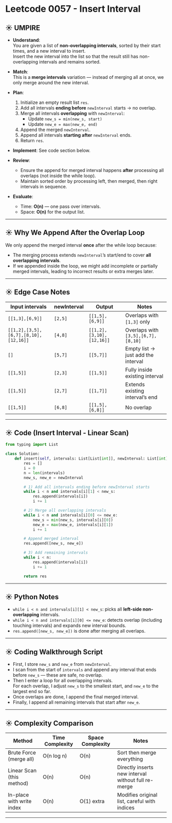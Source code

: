 # Leetcode 0057 - Insert Interval

## ☀️ UMPIRE

- **Understand**:  
  You are given a list of **non-overlapping intervals**, sorted by their start times, and a new interval to insert.  
  Insert the new interval into the list so that the result still has non-overlapping intervals and remains sorted.

- **Match**:  
  This is a **merge intervals** variation — instead of merging all at once, we only merge around the new interval.

- **Plan**:
  1. Initialize an empty result list `res`.
  2. Add all intervals **ending before** `newInterval` starts → no overlap.
  3. Merge all intervals **overlapping** with `newInterval`:
     - Update `new_s = min(new_s, start)`
     - Update `new_e = max(new_e, end)`
  4. Append the merged `newInterval`.
  5. Append all intervals **starting after** `newInterval` ends.
  6. Return `res`.

- **Implement**: See code section below.

- **Review**:
  - Ensure the append for merged interval happens **after** processing all overlaps (not inside the while loop).
  - Maintain sorted order by processing left, then merged, then right intervals in sequence.

- **Evaluate**:
  - Time: **O(n)** — one pass over intervals.
  - Space: **O(n)** for the output list.

---

## ☀️ Why We Append After the Overlap Loop

We only append the merged interval **once** after the while loop because:
- The merging process extends `newInterval`’s start/end to cover **all overlapping intervals**.
- If we appended inside the loop, we might add incomplete or partially merged intervals, leading to incorrect results or extra merges later.

---

## ☀️ Edge Case Notes

| Input intervals | newInterval | Output | Notes |
| --------------- | ----------- | ------ | ----- |
| `[[1,3],[6,9]]` | `[2,5]`     | `[[1,5],[6,9]]` | Overlaps with `[1,3]` only |
| `[[1,2],[3,5],[6,7],[8,10],[12,16]]` | `[4,8]` | `[[1,2],[3,10],[12,16]]` | Overlaps with `[3,5],[6,7],[8,10]` |
| `[]`            | `[5,7]`     | `[[5,7]]` | Empty list → just add the interval |
| `[[1,5]]`       | `[2,3]`     | `[[1,5]]` | Fully inside existing interval |
| `[[1,5]]`       | `[2,7]`     | `[[1,7]]` | Extends existing interval’s end |
| `[[1,5]]`       | `[6,8]`     | `[[1,5],[6,8]]` | No overlap |

---

## ☀️ Code (Insert Interval - Linear Scan)

```python
from typing import List

class Solution:
    def insert(self, intervals: List[List[int]], newInterval: List[int]) -> List[List[int]]:
        res = []
        i = 0
        n = len(intervals)
        new_s, new_e = newInterval

        # 1) Add all intervals ending before newInterval starts
        while i < n and intervals[i][1] < new_s:
            res.append(intervals[i])
            i += 1

        # 2) Merge all overlapping intervals
        while i < n and intervals[i][0] <= new_e:
            new_s = min(new_s, intervals[i][0])
            new_e = max(new_e, intervals[i][1])
            i += 1

        # Append merged interval
        res.append([new_s, new_e])

        # 3) Add remaining intervals
        while i < n:
            res.append(intervals[i])
            i += 1

        return res
```

---

## ☀️ Python Notes

- `while i < n and intervals[i][1] < new_s`: picks all **left-side non-overlapping** intervals.
- `while i < n and intervals[i][0] <= new_e`: detects overlap (including touching intervals) and expands new interval bounds.
- `res.append([new_s, new_e])` is done after merging all overlaps.

---

## ☀️ Coding Walkthrough Script

- First, I store `new_s` and `new_e` from `newInterval`.
- I scan from the start of `intervals` and append any interval that ends before `new_s` — these are safe, no overlap.
- Then I enter a loop for all overlapping intervals.  
  For each overlap, I adjust `new_s` to the smallest start, and `new_e` to the largest end so far.
- Once overlaps are done, I append the final merged interval.
- Finally, I append all remaining intervals that start after `new_e`.

---

## ☀️ Complexity Comparison

| Method                     | Time Complexity | Space Complexity | Notes |
| -------------------------- | --------------- | ---------------- | ----- |
| Brute Force (merge all)    | O(n log n)      | O(n)             | Sort then merge everything |
| Linear Scan (this method)  | O(n)            | O(n)             | Directly inserts new interval without full re-merge |
| In-place with write index  | O(n)            | O(1) extra       | Modifies original list, careful with indices |

---
